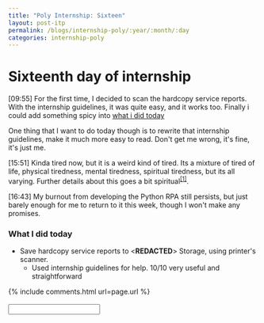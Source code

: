 ```yaml
---
title: "Poly Internship: Sixteen"
layout: post-itp
permalink: /blogs/internship-poly/:year/:month/:day
categories: internship-poly
---
```

# Sixteenth day of internship

<span class="timestamp">[09:55]</span> For the first time, I decided to scan the hardcopy service reports. With the internship guidelines, it was quite easy, and it works too. Finally i could add something spicy into [what i did today](#what-i-did-today)

One thing that I want to do today though is to rewrite that internship guidelines, make it much more easy to read. Don't get me wrong, it's fine, it's just me.

<span class="timestamp">[15:51]</span> Kinda tired now, but it is a weird kind of tired. Its a mixture of tired of life, physical tiredness, mental tiredness, spiritual tiredness, but its all varying. Further details about this goes a bit spiritual<sup><a href="#1">[1]</a></sup>.

<span class="timestamp">[16:43]</span> My burnout from developing the Python RPA still persists, but just barely enough for me to return to it this week, though I won't make any promises.

### What I did today
* Save hardcopy service reports to <span ondblclick="this.innerHTML = 'Infospace'">&lt;**REDACTED**&gt;</span> Storage, using printer's scanner. 
    * Used internship guidelines for help. 10/10 very useful and straightforward


{% include comments.html url=page.url %}
<br><br>
<input id="password-input" type="password" class="text-secret" onkeyup="unlock()">

<span class="disable-selection" onclick="loadText()" style="color:#0001;display:none;">nothing deep happened today</span>
<span class="disable-selection" id="truth" style="display:none;"><sup id="1">[1]</sup> Until after Good Friday & Easter Sunday, my weekends will be consumed with rehearsals after rehearsals. I must admit, I was the one who indicated interest in acting for the church's Easter production. In all honesty, I thank God that I got quite a minor role. Like, i'm not a good guy or a bad guy, kind of a sideline actually, but the role was necessary. Just like in 2018 though, my energy would deplete severely when it reached night during each rehearsal. It was mostly just physical tiredness, but for some reason I also feel the mental energy being gone. Like, it wasn't me being introverted, i'm more or less in-between that and extroverted. It was more like, damn, I don't have time to do my own thing every week.<br><br>Of course, it's natural that that happens, i'm pretty sure the main characters feel that much more. However, something funny about this is that I get to have more free time in internship as compared to my weekends. My world is upside down, my gosh.<br><br>This whole situation though, I reminded myself this: hey, you've been through this 4 times before, yet you're internally complaining again? Have you forgotten the joy that you will always have when you hear of the wave of salvations that comes every Easter, Christmas and ES?? <br><br>It appears that my sense of time in a daily and monthly scale has been dismantled drastically. I wouldn't believe you so much if you told me that today was March, or rather late March. <br><br>Anyway, to wrap things up, i found Isaiah 40:31. Perhaps, the Lord is where I should put my hope in. Yeah, that is the way. Even though I may not feel so great now, even if I feel like the season in my life may seem dry, God will always lead in His loving and mysterious ways, and in the long journeys throughout the wilderness, if God is there, then it is the safest place for anyone if they follow Him.</span>
